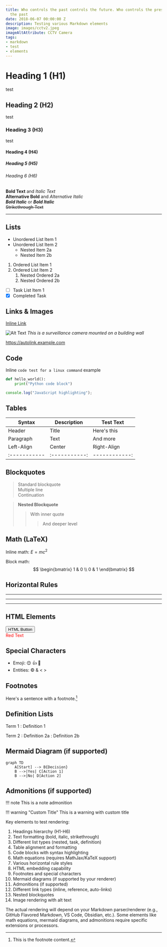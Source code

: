 ```yaml
---
title: Who controls the past controls the future. Who controls the present controls
  the past
date: 2018-06-07 00:00:00 Z
description: Testing various Markdown elements
image: images/cctv2.jpeg
imageAltAttribute: CCTV Camera
tags:
- markdown
- test
- elements
---
```


# Heading 1 (H1)

test
## Heading 2 (H2)

test
### Heading 3 (H3)
test
#### Heading 4 (H4)

##### Heading 5 (H5)

###### Heading 6 (H6)

**Bold Text** and *Italic Text*  
__Alternative Bold__ and _Alternative Italic_  
***Bold Italic*** or ___Bold Italic___  
~~Strikethrough Text~~

---

## Lists
- Unordered List Item 1
- Unordered List Item 2
  - Nested Item 2a
  - Nested Item 2b

1. Ordered List Item 1
2. Ordered List Item 2
   1. Nested Ordered 2a
   2. Nested Ordered 2b

- [ ] Task List Item 1
- [x] Completed Task

## Links & Images
[Inline Link](https://example.com)  

![Alt Text](/images/cctv2.jpeg "Image Title")
_This is a surveillance camera mounted on a building wall_

https://autolink.example.com



## Code
Inline `code test for a linux command` example  
```python
def hello_world():
    print("Python code block")
```

```javascript
console.log("JavaScript highlighting");
```

## Tables
| Syntax      | Description | Test Text     |
| ----------- | ----------- | ------------- |
| Header      | Title       | Here's this   |
| Paragraph   | Text        | And more      |
| Left-Align  | Center      | Right-Align   |
|:----------- |:-----------:| ------------: |

## Blockquotes
> Standard blockquote  
> Multiple line  
> Continuation

> **Nested Blockquote**  
> > With inner quote  
> > > And deeper level

## Math (LaTeX)
Inline math: $E = mc^2$

Block math:
$$
\begin{bmatrix}
1 & 0 \\
0 & 1
\end{bmatrix}
$$

## Horizontal Rules
***
---
___

## HTML Elements
<button>HTML Button</button>  
<span style="color:red">Red Text</span>

## Special Characters
* Emoji: 😊 👍 🚀
* Entities: &copy; &amp; &lt; &gt;

## Footnotes
Here's a sentence with a footnote.[^1]

[^1]: This is the footnote content.

## Definition Lists
Term 1
: Definition 1

Term 2
: Definition 2a
: Definition 2b

## Mermaid Diagram (if supported)
```mermaid
graph TD
    A[Start] --> B{Decision}
    B -->|Yes| C[Action 1]
    B -->|No| D[Action 2]
```

## Admonitions (if supported)
!!! note
    This is a note admonition

!!! warning "Custom Title"
    This is a warning with custom title


Key elements to test rendering:
1. Headings hierarchy (H1-H6)
2. Text formatting (bold, italic, strikethrough)
3. Different list types (nested, task, definition)
4. Table alignment and formatting
5. Code blocks with syntax highlighting
6. Math equations (requires MathJax/KaTeX support)
7. Various horizontal rule styles
8. HTML embedding capability
9. Footnotes and special characters
10. Mermaid diagrams (if supported by your renderer)
11. Admonitions (if supported)
12. Different link types (inline, reference, auto-links)
13. Nested blockquotes
14. Image rendering with alt text

The actual rendering will depend on your Markdown parser/renderer (e.g., GitHub Flavored Markdown, VS Code, Obsidian, etc.). Some elements like math equations, mermaid diagrams, and admonitions require specific extensions or processors.
